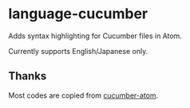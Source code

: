# language-cucumber

Adds syntax highlighting for Cucumber files in Atom.

Currently supports English/Japanese only.

## Thanks

Most codes are copied from [cucumber-atom](https://github.com/edda/cucumber-atom).
